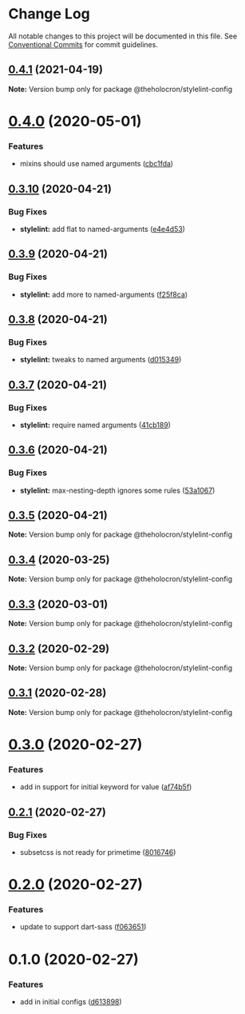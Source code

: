 # Change Log

All notable changes to this project will be documented in this file.
See [Conventional Commits](https://conventionalcommits.org) for commit guidelines.

## [0.4.1](https://github.com/the-holocron/threepio/compare/@theholocron/stylelint-config@0.4.0...@theholocron/stylelint-config@0.4.1) (2021-04-19)

**Note:** Version bump only for package @theholocron/stylelint-config





# [0.4.0](https://github.com/the-holocron/threepio/compare/@theholocron/stylelint-config@0.3.10...@theholocron/stylelint-config@0.4.0) (2020-05-01)


### Features

* mixins should use named arguments ([cbc1fda](https://github.com/the-holocron/threepio/commit/cbc1fdadbacdc9bd9ac6adbfefa07f6d8b2cd9ba))





## [0.3.10](https://github.com/the-holocron/threepio/compare/@theholocron/stylelint-config@0.3.9...@theholocron/stylelint-config@0.3.10) (2020-04-21)


### Bug Fixes

* **stylelint:** add flat to named-arguments ([e4e4d53](https://github.com/the-holocron/threepio/commit/e4e4d53e790f81c259295647c3dc9ba0cf02341f))





## [0.3.9](https://github.com/the-holocron/threepio/compare/@theholocron/stylelint-config@0.3.8...@theholocron/stylelint-config@0.3.9) (2020-04-21)


### Bug Fixes

* **stylelint:** add more to named-arguments ([f25f8ca](https://github.com/the-holocron/threepio/commit/f25f8ca61b3f42d6932e1d6cc81bb52fd8bdffd7))





## [0.3.8](https://github.com/the-holocron/threepio/compare/@theholocron/stylelint-config@0.3.7...@theholocron/stylelint-config@0.3.8) (2020-04-21)


### Bug Fixes

* **stylelint:** tweaks to named arguments ([d015349](https://github.com/the-holocron/threepio/commit/d0153490bb402de8c75c5e3f5b0221a6c43bbed7))





## [0.3.7](https://github.com/the-holocron/threepio/compare/@theholocron/stylelint-config@0.3.6...@theholocron/stylelint-config@0.3.7) (2020-04-21)


### Bug Fixes

* **stylelint:** require named arguments ([41cb189](https://github.com/the-holocron/threepio/commit/41cb189437636d3dba84fae71b4cfe93c214a7ad))





## [0.3.6](https://github.com/the-holocron/threepio/compare/@theholocron/stylelint-config@0.3.5...@theholocron/stylelint-config@0.3.6) (2020-04-21)


### Bug Fixes

* **stylelint:** max-nesting-depth ignores some rules ([53a1067](https://github.com/the-holocron/threepio/commit/53a10671159b89c0a65845e606334b6def87ae60))





## [0.3.5](https://github.com/the-holocron/threepio/compare/@theholocron/stylelint-config@0.3.4...@theholocron/stylelint-config@0.3.5) (2020-04-21)

**Note:** Version bump only for package @theholocron/stylelint-config





## [0.3.4](https://github.com/the-holocron/threepio/compare/@theholocron/stylelint-config@0.3.3...@theholocron/stylelint-config@0.3.4) (2020-03-25)

**Note:** Version bump only for package @theholocron/stylelint-config





## [0.3.3](https://github.com/the-holocron/threepio/compare/@theholocron/stylelint-config@0.3.2...@theholocron/stylelint-config@0.3.3) (2020-03-01)

**Note:** Version bump only for package @theholocron/stylelint-config





## [0.3.2](https://github.com/the-holocron/threepio/compare/@theholocron/stylelint-config@0.3.1...@theholocron/stylelint-config@0.3.2) (2020-02-29)

**Note:** Version bump only for package @theholocron/stylelint-config





## [0.3.1](https://github.com/the-holocron/threepio/compare/@theholocron/stylelint-config@0.3.0...@theholocron/stylelint-config@0.3.1) (2020-02-28)

**Note:** Version bump only for package @theholocron/stylelint-config





# [0.3.0](https://github.com/the-holocron/threepio/compare/@theholocron/stylelint-config@0.2.1...@theholocron/stylelint-config@0.3.0) (2020-02-27)


### Features

* add in support for initial keyword for value ([af74b5f](https://github.com/the-holocron/threepio/commit/af74b5f2587e435bcc77957b8b2b60234deddfc8))





## [0.2.1](https://github.com/the-holocron/threepio/compare/@theholocron/stylelint-config@0.2.0...@theholocron/stylelint-config@0.2.1) (2020-02-27)


### Bug Fixes

* subsetcss is not ready for primetime ([8016746](https://github.com/the-holocron/threepio/commit/8016746fdb8737392c0615fa446018fca4b63fdb))





# [0.2.0](https://github.com/the-holocron/threepio/compare/@theholocron/stylelint-config@0.1.0...@theholocron/stylelint-config@0.2.0) (2020-02-27)


### Features

* update to support dart-sass ([f063651](https://github.com/the-holocron/threepio/commit/f063651b93ec75dfd14e1ccf011f852e35286438))





# 0.1.0 (2020-02-27)


### Features

* add in initial configs ([d613898](https://github.com/the-holocron/threepio/commit/d613898f18bb20b7fc879d80c15f025555de2765))
